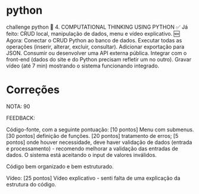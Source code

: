 # python
challenge python
🐍 4. COMPUTATIONAL THINKING USING PYTHON
✅ Já feito:
CRUD local, manipulação de dados, menu e vídeo explicativo.
🆕 Agora:
Conectar o CRUD Python ao banco de dados.
Executar todas as operações (inserir, alterar, excluir, consultar).
Adicionar exportação para JSON.
Consumir ou desenvolver uma API externa pública.
Integrar com o front-end (dados do site e do Python precisam refletir um no outro).
Gravar vídeo (até 7 min) mostrando o sistema funcionando integrado.

# Correções
NOTA:
90


FEEDBACK:

Código-fonte, com a seguinte pontuação:
[10 pontos] Menu com submenus.
[30 pontos] definição de funções.
[20 pontos] tratamento de erros;
[5 pontos] onde houver necessidade, deve haver validação de dados (entrada e processamento) - recomendo melhorar a validação das entradas de dados. O sistema está aceitando o input de valores inválidos.

Código bem organizado e bem estruturado.

Vídeo:
[25 pontos] Vídeo explicativo - senti falta de uma explicação da estrutura do código.